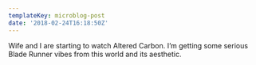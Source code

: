 ```yaml
---
templateKey: microblog-post
date: '2018-02-24T16:18:50Z'
---
```


Wife and I are starting to watch Altered Carbon. I’m getting some serious Blade Runner vibes from this world and its aesthetic.

